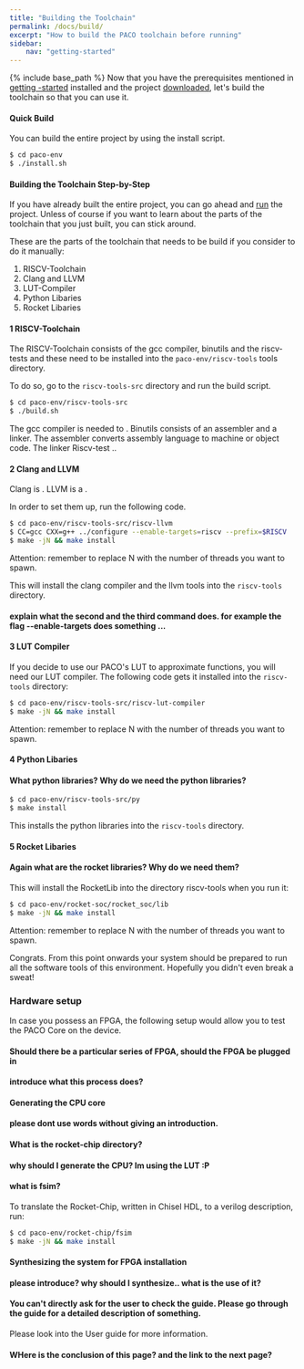 ```yaml
---
title: "Building the Toolchain"
permalink: /docs/build/
excerpt: "How to build the PACO toolchain before running"
sidebar:
    nav: "getting-started"
---
```


{% include base_path %}
Now that you have the prerequisites mentioned in [getting -started](https://paco-cpu.github.io/paco-cpu/docs/getting-started/) installed and the project [downloaded](https://paco-cpu.github.io/paco-cpu/docs/download/), let's build the toolchain so that
you can use it.

#### Quick Build

You can build the entire project by using the install script.

```bash
$ cd paco-env
$ ./install.sh
```

#### Building the Toolchain Step-by-Step

If you have already built the entire project, you can go ahead and [run](https://paco-cpu.github.io/paco-cpu/docs/run/) the project. Unless of course if you want to learn about the parts of the toolchain that you just built, you can stick around. 

These are the parts of the toolchain that needs to be build if you consider to do it manually:

1. RISCV-Toolchain
2. Clang and LLVM
3. LUT-Compiler
4. Python Libaries
5. Rocket Libaries

#### 1 RISCV-Toolchain

The RISCV-Toolchain consists of the gcc compiler, binutils and the riscv-tests and these
need to be installed into the `paco-env/riscv-tools` tools directory.

To do so, go to the `riscv-tools-src` directory and run the build script.  

```bash
$ cd paco-env/riscv-tools-src
$ ./build.sh
```  

The gcc compiler is needed to . Binutils consists of an assembler and a linker. The assembler converts assembly language to machine or object code. The linker  Riscv-test ..

#### 2 Clang and LLVM

Clang is . LLVM is a .

In order to set them up, run the following code.   

```bash
$ cd paco-env/riscv-tools-src/riscv-llvm
$ CC=gcc CXX=g++ ../configure --enable-targets=riscv --prefix=$RISCV
$ make -jN && make install
```  
Attention: remember to replace N with the number of threads you want to spawn.

This will install the clang compiler and the llvm tools into the `riscv-tools` directory.

#### explain what the second and the third command does. for example the flag --enable-targets does something ...

#### 3 LUT Compiler
If you decide to use our PACO's LUT to approximate functions, you will need our LUT compiler. The following code gets it installed into the `riscv-tools` directory:  

```bash
$ cd paco-env/riscv-tools-src/riscv-lut-compiler
$ make -jN && make install
```  
Attention: remember to replace N with the number of threads you want to spawn.

#### 4 Python Libaries

#### What python libraries? Why do we need the python libraries?

```bash
$ cd paco-env/riscv-tools-src/py
$ make install
```
This installs the python libraries into the `riscv-tools` directory.

#### 5 Rocket Libaries

#### Again what are the rocket libraries? Why do we need them?

This will install the RocketLib into the directory riscv-tools when you run it:
```bash
$ cd paco-env/rocket-soc/rocket_soc/lib
$ make -jN && make install
```  
Attention: remember to replace N with the number of threads you want to spawn.  

Congrats. From this point onwards your system should be prepared to run all the software tools of this
environment. Hopefully you didn't even break a sweat!

### Hardware setup

In case you possess an FPGA, the following setup would allow you to test the PACO Core on the device.
#### Should there be a particular series of FPGA, should the FPGA be plugged in
#### introduce what this process does?

#### Generating the CPU core

#### please dont use words without giving an introduction. 
#### What is the rocket-chip directory?
#### why should I generate the CPU? Im using the LUT :P
#### what is fsim?

To translate the Rocket-Chip, written in Chisel HDL, to a verilog description, run:
```bash
$ cd paco-env/rocket-chip/fsim
$ make -jN && make install
```

#### Synthesizing the system for FPGA installation
#### please introduce? why should I synthesize.. what is the use of it? 
#### You can't directly ask for the user to check the guide. Please go through the guide for a detailed description of something.

Please look into the User guide for more information. 

#### WHere is the conclusion of this page? and the link to the next page?
